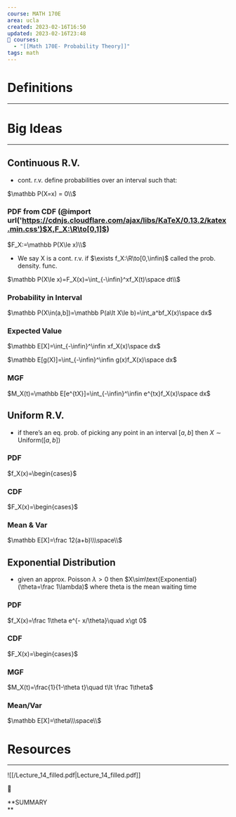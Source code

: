 ```yaml
---
course: MATH 170E
area: ucla
created: 2023-02-16T16:50
updated: 2023-02-16T23:48
📕 courses:
  - "[[Math 170E- Probability Theory]]"
tags: math
---
```

# Definitions

---

# Big Ideas

---

## Continuous R.V.

- cont. r.v. define probabilities over an interval such that:

$\mathbb P(X=x) = 0\\$

### PDF from CDF (@import url('https://cdnjs.cloudflare.com/ajax/libs/KaTeX/0.13.2/katex.min.css')$X,F_X:\R\to[0,1]$﻿)

$F_X:=\mathbb P(X\le x)\\$

- We say X is a cont. r.v. if $\exists f_X:\R\to[0,\infin)$﻿ called the prob. density. func.

$\mathbb P(X\le x)=F_X(x)=\int_{-\infin}^xf_X(t)\space dt\\$

### Probability in Interval

$\mathbb P(X\in(a,b])=\mathbb P(a\lt X\le b)=\int_a^bf_X(x)\space dx$

### Expected Value

$\mathbb E[X]=\int_{-\infin}^\infin xf_X(x)\space dx$

$\mathbb E[g(X)]=\int_{-\infin}^\infin g(x)f_X(x)\space dx$

### MGF

$M_X(t)=\mathbb E[e^{tX}]=\int_{-\infin}^\infin e^{tx}f_X(x)\space dx$

## Uniform R.V.

- if there’s an eq. prob. of picking any point in an interval $[a,b]$﻿ then $X\sim\text{Uniform}([a,b])$﻿

### PDF

$f_X(x)=\begin{cases}$

### CDF

$F_X(x)=\begin{cases}$

### Mean & Var

$\mathbb E[X]=\frac 12(a+b)\\\space\\$

## Exponential Distribution

- given an approx. Poisson $\lambda \gt 0$﻿ then $X\sim\text{Exponential}(\theta=\frac 1\lambda)$﻿ where theta is the mean waiting time

### PDF

$f_X(x)=\frac 1\theta e^{- x/\theta}\quad x\gt 0$

### CDF

$F_X(x)=\begin{cases}$

### MGF

$M_X(t)=\frac{1}{1-\theta t}\quad t\lt \frac 1\theta$

### Mean/Var

$\mathbb E[X]=\theta\\\space\\$

  

# Resources

---

![[/Lecture_14_filled.pdf|Lecture_14_filled.pdf]]

📌

**SUMMARY  
**